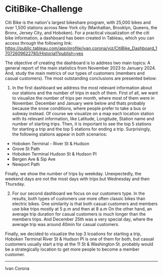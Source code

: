 # CitiBike-Challenge

Citi Bike is the nation's largest bikeshare program, with 25,000 bikes and over 1,500 stations across New York city (Manhattan, Brooklyn, Queens, the Bronx, Jersey City, and Hoboken). For a practical visualization of the citi bike information, a dashboard has been created in Tableau, which you can access through the following link: https://public.tableau.com/app/profile/ivan.corona/viz/CitiBike_Dashboard_17072609622780/Historia1?publish=yes

The objective of creating the dashboard is to address two main topics: A general report of the main statistics from November 2023 to January 2024. And, study the main metrics of our types of customers (members and casual customers). The most outstanding conclusions are presented below:

1) In the first dashboard we address the most relevant information about our stations and the number of trips in each of them. First of all, we want to visualize the number of trips per month, where most of them were in November. December and January were below and thats probably because the snow conditions, where people prefer to take a bus or subway instead. Of course we visualize on a map each location station with its relevant information, like Latitude, Longitude, Station name and number of starting trips. Then, it is important
to see the top 5 stations for starting a trip and the top 5 stations for ending a trip. Surprisingly, the following stations appear in both scenarios:
- Hoboken Terminal - River St & Hudson
- Grove St Path
- Hoboken Terminal Hudson St & Hudson PI
- Bergen Ave & Sip Ave
- Newport Path

Finally, we show the number of trips by weekday. Unexpectedly, the weekend days are not the most days with trips but Wednesday and then Thursday.
  
2) For our second dashboard we focus on our customers type. In the results, both types of customers use more often classic bikes than electric bikes. One similarity is that both casual customers and members use bike trips mostly at 5 p.m and then at 8 a.m On the other hand, an average trip duration for casual customers is much longer than the members trips. And December 25th was a very special day, where the average trip was around 40min for casual customers.

Finally, we decided to visualize the top 3 lcoations for starting a trip, Hoboken Terminal River St & Hudson PI is one of them for both, but casual customers usually start a trip at the 11 St & Washington St. probably would be a strategically location to get more people to become a member customer.

-----------------------------------------------------
Ivan Corona
   
